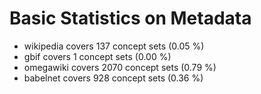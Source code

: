 # Basic Statistics on Metadata

* wikipedia covers 137 concept sets (0.05 %)
* gbif covers 1 concept sets (0.00 %)
* omegawiki covers 2070 concept sets (0.79 %)
* babelnet covers 928 concept sets (0.36 %)
